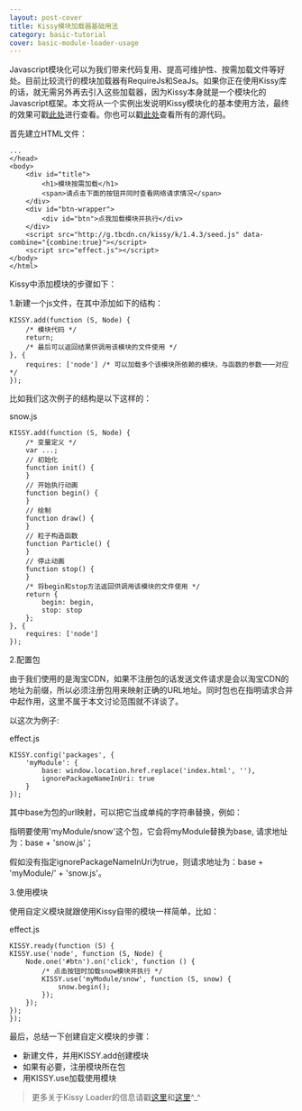 ```yaml
---
layout: post-cover
title: Kissy模块加载器基础用法
category: basic-tutorial
cover: basic-module-loader-usage
---
```


Javascript模块化可以为我们带来代码复用、提高可维护性、按需加载文件等好处。目前比较流行的模块加载器有RequireJs和SeaJs。如果你正在使用Kissy库的话，就无需另外再去引入这些加载器，因为Kissy本身就是一个模块化的Javascript框架。本文将从一个实例出发说明Kissy模块化的基本使用方法，最终的效果可戳[此处](http://surunzi.github.io/KissyLearning/example/module/)进行查看。你也可以戳[此处](https://github.com/surunzi/KissyLearning/tree/master/example/module)查看所有的源代码。

首先建立HTML文件：

    ...
    </head>
    <body>
        <div id="title">
            <h1>模块按需加载</h1>
            <span>请点击下面的按钮并同时查看网络请求情况</span>
        </div>
        <div id="btn-wrapper">
            <div id="btn">点我加载模块并执行</div>
        </div>
        <script src="http://g.tbcdn.cn/kissy/k/1.4.3/seed.js" data-combine="{combine:true}"></script>
        <script src="effect.js"></script>
    </body>
    </html>

Kissy中添加模块的步骤如下：

1.新建一个js文件，在其中添加如下的结构：

    KISSY.add(function (S, Node) {
        /* 模块代码 */
        return;
        /* 最后可以返回结果供调用该模块的文件使用 */
    }, {
        requires: ['node'] /* 可以加载多个该模块所依赖的模块，与函数的参数一一对应*/
    });

比如我们这次例子的结构是以下这样的：

snow.js

    KISSY.add(function (S, Node) {
        /* 变量定义 */
        var ...;
        // 初始化
        function init() {
        }
        // 开始执行动画
        function begin() {
        }
        // 绘制
        function draw() {
        }
        // 粒子构造函数
        function Particle() {
        }
        // 停止动画
        function stop() {
        }
        /* 将begin和stop方法返回供调用该模块的文件使用 */
        return {
            begin: begin,
            stop: stop
        };
    }, {
        requires: ['node']
    });

2.配置包

由于我们使用的是淘宝CDN，如果不注册包的话发送文件请求是会以淘宝CDN的地址为前缀，所以必须注册包用来映射正确的URL地址。同时包也在指明请求合并中起作用，这里不属于本文讨论范围就不详谈了。

以这次为例子:

effect.js

    KISSY.config('packages', {
        'myModule': {
            base: window.location.href.replace('index.html', ''),
            ignorePackageNameInUri: true
        }
    });

其中base为包的url映射，可以把它当成单纯的字符串替换，例如：

指明要使用'myModule/snow'这个包，它会将myModule替换为base, 请求地址为：base + 'snow.js'；

假如没有指定ignorePackageNameInUri为true，则请求地址为：base + 'myModule/' + 'snow.js'。

3.使用模块

使用自定义模块就跟使用Kissy自带的模块一样简单，比如：

effect.js

    KISSY.ready(function (S) {
    KISSY.use('node', function (S, Node) {
        Node.one('#btn').on('click', function () {
            /* 点击按钮时加载snow模块并执行 */
            KISSY.use('myModule/snow', function (S, snow) {
                snow.begin();
            });
        });
    });
    });

最后，总结一下创建自定义模块的步骤：

- 新建文件，并用KISSY.add创建模块
- 如果有必要，注册模块所在包
- 用KISSY.use加载使用模块

> 更多关于Kissy Loader的信息请戳[这里](http://docs.kissyui.com/1.4/docs/html/guideline/kmd.html)和[这里](http://docs.kissyui.com/1.4/docs/html/tutorials/kissy/loader/index.html)^_^